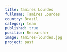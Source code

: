 ```yaml
---
title: Tamires Lourdes
fullname: Tamires Lourdes
country: Brazil
category: team
published: true
position: Researcher
image: tamires-lourdes.jpg
project: past
---
```

